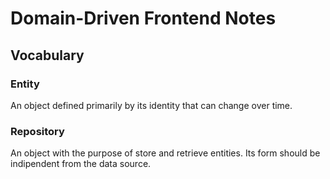 # Domain-Driven Frontend Notes

## Vocabulary

### Entity

An object defined primarily by its identity that can change over time.

### Repository 

An object with the purpose of store and retrieve entities. Its form should be indipendent from the data source.